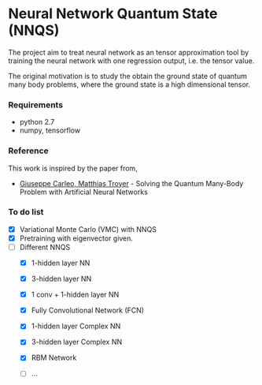 # Neural Network Quantum State (NNQS)

The project aim to treat neural network as an tensor approximation tool by training the neural network with one regression output, i.e. the tensor value.

The original motivation is to study the obtain the ground state of quantum many body problems, where the ground state is a high dimensional tensor. 


### Requirements

  - python 2.7
  - numpy, tensorflow



### Reference

This work is inspired by the paper from,

* [Giuseppe Carleo, Matthias Troyer](https://arxiv.org/abs/1606.02318) - Solving the Quantum Many-Body Problem with Artificial Neural Networks



### To do list

- [x] Variational Monte Carlo (VMC) with NNQS
- [x] Pretraining with eigenvector given.
- [ ] Different NNQS
     - [x] 1-hidden layer NN
     - [x] 3-hidden layer NN
     - [x] 1 conv +  1-hidden layer NN  
     - [x] Fully Convolutional Network (FCN)
     - [x] 1-hidden layer Complex NN
     - [x] 3-hidden layer Complex NN
     - [x] RBM Network
     - [ ] ...

  
